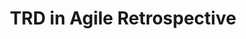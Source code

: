 ---
title: TRD in Agile Retrospective
redirect_to: https://miro.com/app/board/uXjVLtk9B6A=/?share_link_id=389851950302
redirect_from: 
  - /TRD25PlEvSem
  - /trd25plevsem
---